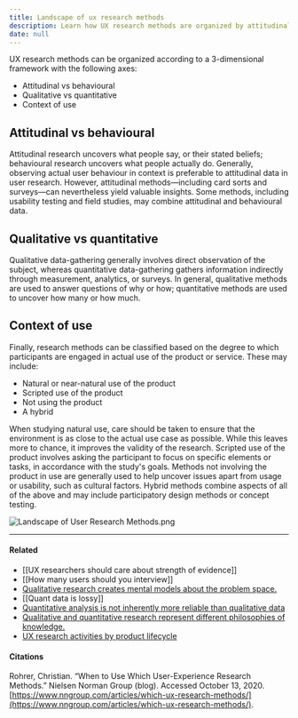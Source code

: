 ```yaml
---
title: Landscape of ux research methods
description: Learn how UX research methods are organized by attitudinal vs behavioural, qualitative vs quantitative, and context of use to uncover valuable user insights and improve product design.
date: null
---
```


UX research methods can be organized according to a 3-dimensional framework with the following axes:

- Attitudinal vs behavioural
- Qualitative vs quantitative
- Context of use

## Attitudinal vs behavioural

Attitudinal research uncovers what people say, or their stated beliefs; behavioural research uncovers what people actually do. Generally, observing actual user behaviour in context is preferable to attitudinal data in user research. However, attitudinal methods—including card sorts and surveys—can nevertheless yield valuable insights. Some methods, including usability testing and field studies, may combine attitudinal and behavioural data.

## Qualitative vs quantitative

Qualitative data-gathering generally involves direct observation of the subject, whereas quantitative data-gathering gathers information indirectly through measurement, analytics, or surveys. In general, qualitative methods are used to answer questions of why or how; quantitative methods are used to uncover how many or how much.

## Context of use

Finally, research methods can be classified based on the degree to which participants are engaged in actual use of the product or service. These may include:

- Natural or near-natural use of the product
- Scripted use of the product
- Not using the product
- A hybrid

When studying natural use, care should be taken to ensure that the environment is as close to the actual use case as possible. While this leaves more to chance, it improves the validity of the research. Scripted use of the product involves asking the participant to focus on specific elements or tasks, in accordance with the study's goals. Methods not involving the product in use are generally used to help uncover issues apart from usage or usability, such as cultural factors. Hybrid methods combine aspects of all of the above and may include participatory design methods or concept testing.

![Landscape of User Research Methods.png](https://publish-01.obsidian.md/access/5bf4c22f8416d93237aa3630d0fd9c7c/assets/Landscape%20of%20User%20Research%20Methods.png)

---

#### Related

- [[UX researchers should care about strength of evidence]]
- [[How many users should you interview]]
- [Qualitative research creates mental models about the problem space.](https://publish.obsidian.md/mobydiction/notes/Qualitative+research+creates+mental+models+about+the+problem+space.)
- [[Quant data is lossy]]
- [Quantitative analysis is not inherently more reliable than qualitative data](https://publish.obsidian.md/mobydiction/notes/Quantitative+analysis+is+not+inherently+more+reliable+than+qualitative+data)
- [Qualitative and quantitative research represent different philosophies of knowledge.](https://publish.obsidian.md/mobydiction/notes/Qualitative+and+quantitative+research+represent+different+philosophies+of+knowledge.)
- [UX research activities by product lifecycle](https://publish.obsidian.md/mobydiction/notes/UX+research+activities+by+product+lifecycle)

#### Citations

Rohrer, Christian. “When to Use Which User-Experience Research Methods.” Nielsen Norman Group (blog). Accessed October 13, 2020. [https://www.nngroup.com/articles/which-ux-research-methods/](https://www.nngroup.com/articles/which-ux-research-methods/).

